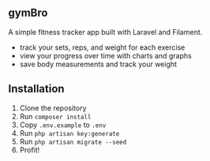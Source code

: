 ## gymBro

A simple fitness tracker app built with Laravel and Filament.

- track your sets, reps, and weight for each exercise
- view your progress over time with charts and graphs
- save body measurements and track your weight

## Installation

1. Clone the repository
2. Run `composer install`
3. Copy `.env.example` to `.env`
4. Run `php artisan key:generate`
5. Run `php artisan migrate --seed`
6. Profit!
